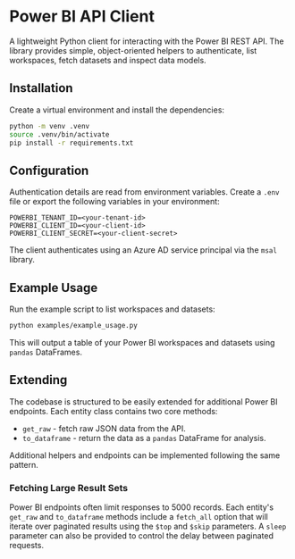 # Power BI API Client

A lightweight Python client for interacting with the Power BI REST API. The
library provides simple, object-oriented helpers to authenticate, list
workspaces, fetch datasets and inspect data models.

## Installation

Create a virtual environment and install the dependencies:

```bash
python -m venv .venv
source .venv/bin/activate
pip install -r requirements.txt
```

## Configuration

Authentication details are read from environment variables. Create a `.env`
file or export the following variables in your environment:

```
POWERBI_TENANT_ID=<your-tenant-id>
POWERBI_CLIENT_ID=<your-client-id>
POWERBI_CLIENT_SECRET=<your-client-secret>
```

The client authenticates using an Azure AD service principal via the
`msal` library.

## Example Usage

Run the example script to list workspaces and datasets:

```bash
python examples/example_usage.py
```

This will output a table of your Power BI workspaces and datasets using
`pandas` DataFrames.

## Extending

The codebase is structured to be easily extended for additional Power BI
endpoints. Each entity class contains two core methods:

* `get_raw` - fetch raw JSON data from the API.
* `to_dataframe` - return the data as a `pandas` DataFrame for analysis.

Additional helpers and endpoints can be implemented following the same
pattern.

### Fetching Large Result Sets

Power BI endpoints often limit responses to 5000 records. Each entity's
`get_raw` and `to_dataframe` methods include a `fetch_all` option that will
iterate over paginated results using the `$top` and `$skip` parameters. A
`sleep` parameter can also be provided to control the delay between paginated
requests.

